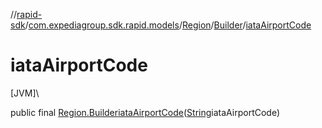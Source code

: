 //[rapid-sdk](../../../../index.md)/[com.expediagroup.sdk.rapid.models](../../index.md)/[Region](../index.md)/[Builder](index.md)/[iataAirportCode](iata-airport-code.md)

# iataAirportCode

[JVM]\

public final [Region.Builder](index.md)[iataAirportCode](iata-airport-code.md)([String](https://docs.oracle.com/javase/8/docs/api/java/lang/String.html)iataAirportCode)
